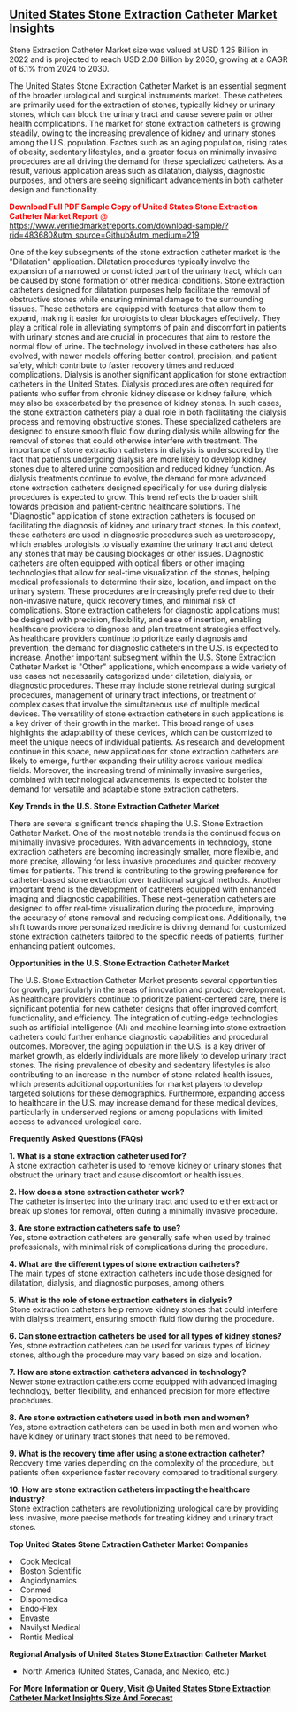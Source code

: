 <h2><a href="https://www.verifiedmarketreports.com/download-sample/?rid=483680&amp;utm_source=Github&amp;utm_medium=219" target="_blank">United States Stone Extraction Catheter Market</a> Insights</h2><p>Stone Extraction Catheter Market size was valued at USD 1.25 Billion in 2022 and is projected to reach USD 2.00 Billion by 2030, growing at a CAGR of 6.1% from 2024 to 2030.</p><p><p>The United States Stone Extraction Catheter Market is an essential segment of the broader urological and surgical instruments market. These catheters are primarily used for the extraction of stones, typically kidney or urinary stones, which can block the urinary tract and cause severe pain or other health complications. The market for stone extraction catheters is growing steadily, owing to the increasing prevalence of kidney and urinary stones among the U.S. population. Factors such as an aging population, rising rates of obesity, sedentary lifestyles, and a greater focus on minimally invasive procedures are all driving the demand for these specialized catheters. As a result, various application areas such as dilatation, dialysis, diagnostic purposes, and others are seeing significant advancements in both catheter design and functionality. <p><span class=""><span style="color: #ff0000;"><strong>Download Full PDF Sample Copy of United States Stone Extraction Catheter Market Report</strong> @ </span><a href="https://www.verifiedmarketreports.com/download-sample/?rid=483680&amp;utm_source=Github&amp;utm_medium=219" target="_blank">https://www.verifiedmarketreports.com/download-sample/?rid=483680&amp;utm_source=Github&amp;utm_medium=219</a></span></p> One of the key subsegments of the stone extraction catheter market is the "Dilatation" application. Dilatation procedures typically involve the expansion of a narrowed or constricted part of the urinary tract, which can be caused by stone formation or other medical conditions. Stone extraction catheters designed for dilatation purposes help facilitate the removal of obstructive stones while ensuring minimal damage to the surrounding tissues. These catheters are equipped with features that allow them to expand, making it easier for urologists to clear blockages effectively. They play a critical role in alleviating symptoms of pain and discomfort in patients with urinary stones and are crucial in procedures that aim to restore the normal flow of urine. The technology involved in these catheters has also evolved, with newer models offering better control, precision, and patient safety, which contribute to faster recovery times and reduced complications. Dialysis is another significant application for stone extraction catheters in the United States. Dialysis procedures are often required for patients who suffer from chronic kidney disease or kidney failure, which may also be exacerbated by the presence of kidney stones. In such cases, the stone extraction catheters play a dual role in both facilitating the dialysis process and removing obstructive stones. These specialized catheters are designed to ensure smooth fluid flow during dialysis while allowing for the removal of stones that could otherwise interfere with treatment. The importance of stone extraction catheters in dialysis is underscored by the fact that patients undergoing dialysis are more likely to develop kidney stones due to altered urine composition and reduced kidney function. As dialysis treatments continue to evolve, the demand for more advanced stone extraction catheters designed specifically for use during dialysis procedures is expected to grow. This trend reflects the broader shift towards precision and patient-centric healthcare solutions. The "Diagnostic" application of stone extraction catheters is focused on facilitating the diagnosis of kidney and urinary tract stones. In this context, these catheters are used in diagnostic procedures such as ureteroscopy, which enables urologists to visually examine the urinary tract and detect any stones that may be causing blockages or other issues. Diagnostic catheters are often equipped with optical fibers or other imaging technologies that allow for real-time visualization of the stones, helping medical professionals to determine their size, location, and impact on the urinary system. These procedures are increasingly preferred due to their non-invasive nature, quick recovery times, and minimal risk of complications. Stone extraction catheters for diagnostic applications must be designed with precision, flexibility, and ease of insertion, enabling healthcare providers to diagnose and plan treatment strategies effectively. As healthcare providers continue to prioritize early diagnosis and prevention, the demand for diagnostic catheters in the U.S. is expected to increase. Another important subsegment within the U.S. Stone Extraction Catheter Market is "Other" applications, which encompass a wide variety of use cases not necessarily categorized under dilatation, dialysis, or diagnostic procedures. These may include stone retrieval during surgical procedures, management of urinary tract infections, or treatment of complex cases that involve the simultaneous use of multiple medical devices. The versatility of stone extraction catheters in such applications is a key driver of their growth in the market. This broad range of uses highlights the adaptability of these devices, which can be customized to meet the unique needs of individual patients. As research and development continue in this space, new applications for stone extraction catheters are likely to emerge, further expanding their utility across various medical fields. Moreover, the increasing trend of minimally invasive surgeries, combined with technological advancements, is expected to bolster the demand for versatile and adaptable stone extraction catheters. <p><strong>Key Trends in the U.S. Stone Extraction Catheter Market</strong></p> <p>There are several significant trends shaping the U.S. Stone Extraction Catheter Market. One of the most notable trends is the continued focus on minimally invasive procedures. With advancements in technology, stone extraction catheters are becoming increasingly smaller, more flexible, and more precise, allowing for less invasive procedures and quicker recovery times for patients. This trend is contributing to the growing preference for catheter-based stone extraction over traditional surgical methods. Another important trend is the development of catheters equipped with enhanced imaging and diagnostic capabilities. These next-generation catheters are designed to offer real-time visualization during the procedure, improving the accuracy of stone removal and reducing complications. Additionally, the shift towards more personalized medicine is driving demand for customized stone extraction catheters tailored to the specific needs of patients, further enhancing patient outcomes.</p> <p><strong>Opportunities in the U.S. Stone Extraction Catheter Market</strong></p> <p>The U.S. Stone Extraction Catheter Market presents several opportunities for growth, particularly in the areas of innovation and product development. As healthcare providers continue to prioritize patient-centered care, there is significant potential for new catheter designs that offer improved comfort, functionality, and efficiency. The integration of cutting-edge technologies such as artificial intelligence (AI) and machine learning into stone extraction catheters could further enhance diagnostic capabilities and procedural outcomes. Moreover, the aging population in the U.S. is a key driver of market growth, as elderly individuals are more likely to develop urinary tract stones. The rising prevalence of obesity and sedentary lifestyles is also contributing to an increase in the number of stone-related health issues, which presents additional opportunities for market players to develop targeted solutions for these demographics. Furthermore, expanding access to healthcare in the U.S. may increase demand for these medical devices, particularly in underserved regions or among populations with limited access to advanced urological care.</p> <p><strong>Frequently Asked Questions (FAQs)</strong></p> <p><strong>1. What is a stone extraction catheter used for?</strong><br> A stone extraction catheter is used to remove kidney or urinary stones that obstruct the urinary tract and cause discomfort or health issues.</p> <p><strong>2. How does a stone extraction catheter work?</strong><br> The catheter is inserted into the urinary tract and used to either extract or break up stones for removal, often during a minimally invasive procedure.</p> <p><strong>3. Are stone extraction catheters safe to use?</strong><br> Yes, stone extraction catheters are generally safe when used by trained professionals, with minimal risk of complications during the procedure.</p> <p><strong>4. What are the different types of stone extraction catheters?</strong><br> The main types of stone extraction catheters include those designed for dilatation, dialysis, and diagnostic purposes, among others.</p> <p><strong>5. What is the role of stone extraction catheters in dialysis?</strong><br> Stone extraction catheters help remove kidney stones that could interfere with dialysis treatment, ensuring smooth fluid flow during the procedure.</p> <p><strong>6. Can stone extraction catheters be used for all types of kidney stones?</strong><br> Yes, stone extraction catheters can be used for various types of kidney stones, although the procedure may vary based on size and location.</p> <p><strong>7. How are stone extraction catheters advanced in technology?</strong><br> Newer stone extraction catheters come equipped with advanced imaging technology, better flexibility, and enhanced precision for more effective procedures.</p> <p><strong>8. Are stone extraction catheters used in both men and women?</strong><br> Yes, stone extraction catheters can be used in both men and women who have kidney or urinary tract stones that need to be removed.</p> <p><strong>9. What is the recovery time after using a stone extraction catheter?</strong><br> Recovery time varies depending on the complexity of the procedure, but patients often experience faster recovery compared to traditional surgery.</p> <p><strong>10. How are stone extraction catheters impacting the healthcare industry?</strong><br> Stone extraction catheters are revolutionizing urological care by providing less invasive, more precise methods for treating kidney and urinary tract stones.</p></p><p><strong>Top United States Stone Extraction Catheter Market Companies</strong></p><div data-test-id=""><p><li>Cook Medical</li><li> Boston Scientific</li><li> Angiodynamics</li><li> Conmed</li><li> Dispomedica</li><li> Endo-Flex</li><li> Envaste</li><li> Navilyst Medical</li><li> Rontis Medical</li></p><div><strong>Regional Analysis of&nbsp;United States Stone Extraction Catheter Market</strong></div><ul><li dir="ltr"><p dir="ltr">North America&nbsp;(United States, Canada, and Mexico, etc.)</p></li></ul><p><strong>For More Information or Query, Visit @&nbsp;</strong><strong><a href="https://www.verifiedmarketreports.com/product/stone-extraction-catheter-market-size-and-forecast/?utm_source=Github&amp;utm_medium=219" target="_blank">United States Stone Extraction Catheter Market Insights Size And Forecast</a></strong></p></div>
